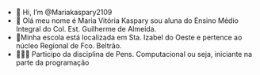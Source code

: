 - 👋 Hi, I’m @Mariakaspary2109
-  🥰 Olá meu nome é Maria Vitória Kaspary sou aluna do Ensino Médio Integral do Col. Est. Guilherme de Almeida. 
-  🏫Minha escola está localizada em Sta. Izabel do Oeste e pertence ao núcleo Regional de Fco. Beltrão.
- 👩🏼‍🏫 Participo da disciplina de Pens. Computacional ou seja, iniciante na parte da programação
